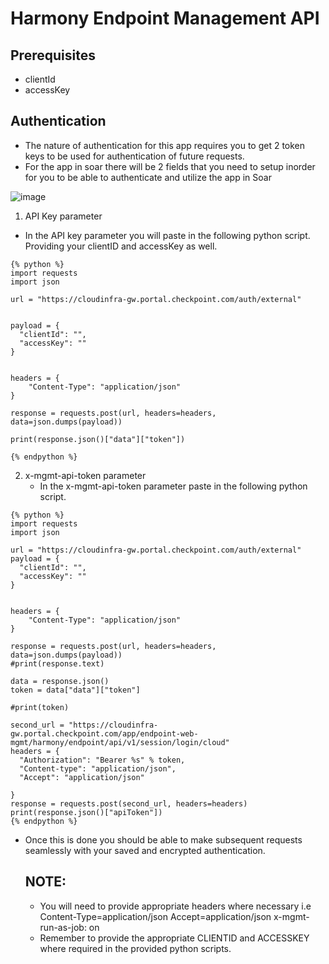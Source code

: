 # Harmony Endpoint Management API

## Prerequisites
 
-  clientId
-  accessKey
  
## Authentication

- The nature of authentication for this app requires you to get 2 token keys to be used for authentication of future requests.
- For the app in soar there will be 2 fields that you need to setup inorder for you to be able to authenticate and utilize the app in Soar

![image](https://github.com/user-attachments/assets/4e2ff047-f5d8-4a7e-853f-ed722b4b06dc)
1. API Key parameter
  - In the API key parameter you will paste in the following python script. Providing your clientID and accessKey as well.

```
{% python %}
import requests
import json

url = "https://cloudinfra-gw.portal.checkpoint.com/auth/external"


payload = {
  "clientId": "",
  "accessKey": ""
}


headers = {
    "Content-Type": "application/json"
}

response = requests.post(url, headers=headers, data=json.dumps(payload))

print(response.json()["data"]["token"])

{% endpython %}
```
2. x-mgmt-api-token parameter
   - In the x-mgmt-api-token parameter paste in the following python script.
  
```
{% python %}
import requests
import json

url = "https://cloudinfra-gw.portal.checkpoint.com/auth/external"
payload = {
  "clientId": "",
  "accessKey": ""
}


headers = {
    "Content-Type": "application/json"
}

response = requests.post(url, headers=headers, data=json.dumps(payload))
#print(response.text)

data = response.json()
token = data["data"]["token"]

#print(token)

second_url = "https://cloudinfra-gw.portal.checkpoint.com/app/endpoint-web-mgmt/harmony/endpoint/api/v1/session/login/cloud"
headers = {
  "Authorization": "Bearer %s" % token,
  "Content-type": "application/json",
  "Accept": "application/json"

}
response = requests.post(second_url, headers=headers)
print(response.json()["apiToken"])
{% endpython %}
```
- Once this is done you should be able to make subsequent requests seamlessly with your saved and encrypted authentication.

  ## NOTE:
  - You will need to provide appropriate headers where necessary i.e
    Content-Type=application/json
    Accept=application/json
    x-mgmt-run-as-job: on
  - Remember to provide the appropriate CLIENTID and ACCESSKEY where required in the provided python scripts.
